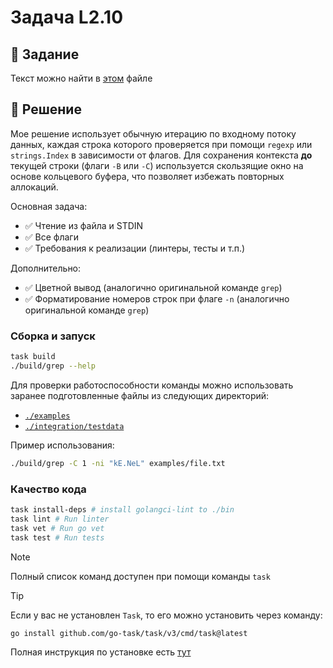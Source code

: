 # Задача L2.10

## 📝 Задание
Текст можно найти в [этом](./docs/TASK.md) файле

## 🎯 Решение
Мое решение использует обычную итерацию по входному потоку данных, каждая строка которого проверяется при помощи `regexp` или `strings.Index` в зависимости от флагов.
Для сохранения контекста **до** текущей строки (флаги `-B` или `-C`) используется скользящие окно на основе кольцевого буфера, что позволяет избежать повторных аллокаций.

Основная задача:
- ✅ Чтение из файла и STDIN
- ✅ Все флаги
- ✅ Требования к реализации (линтеры, тесты и т.п.)

Дополнительно:
- ✅ Цветной вывод (аналогично оригинальной команде `grep`)
- ✅ Форматирование номеров строк при флаге `-n` (аналогично оригинальной команде `grep`)

### Сборка и запуск
```bash
task build
./build/grep --help
```
Для проверки работоспособности команды можно использовать заранее подготовленные файлы из следующих директорий:
- [`./examples`](./examples) 
- [`./integration/testdata`](./integration/testdata)

Пример использования:
```bash
./build/grep -C 1 -ni "kE.NeL" examples/file.txt
```

### Качество кода
```bash
task install-deps # install golangci-lint to ./bin
task lint # Run linter
task vet # Run go vet
task test # Run tests
```

> [!NOTE]
> Полный список команд доступен при помощи команды `task`

> [!TIP]
> Если у вас не установлен `Task`, то его можно установить через команду:
> ```bash
> go install github.com/go-task/task/v3/cmd/task@latest
> ```
> Полная инструкция по установке есть [тут](https://taskfile.dev/docs/installation)